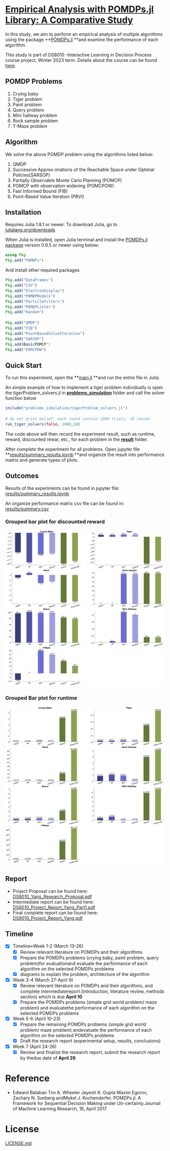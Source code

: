 # [Empirical Analysis with POMDPs.jl Library: A Comparative Study](https://github.com/aliceyshu/8010_project)

In this study, we aim to perform an empirical analysis of multiple algorithms using the package **[POMDPs.jl](https://github.com/JuliaPOMDP/POMDPs.jl) **and examine the performance of each algorithm.

This study is part of DS8010 -Interactive Learning in Decision Process course project, Winter 2023 term. Details about the course can be found [here](https://www.torontomu.ca/graduate/datascience/courses/).

## POMDP Problems

1. Crying baby
2. Tiger problem
3. Paint problem
4. Query problem
5. Mini hallway problem
6. Rock sample problem
7. T-Maze problem

## Algorithm

We solve the above POMDP problem using the algorithms listed below:

1. QMDP
2. Successive Approx-imations of the Reachable Space under Optimal Policies(SARSOP)
3. Partially Observable Monte Carlo Planning (POMCP)
4. POMCP with observation widening (POMCPOW)
5. Fast Informed Bound (FIB)
6. Point-Based Value Iteration (PBVI)

## Installation

Requires Julia 1.8.1 or newer. To download Julia, go to [julialang.org/downloads](julialang.org/downloads) 

When Julia is installed, open Julia terminal and install the [POMDPs.jl package](https://github.com/JuliaPOMDP/POMDPs.jl) version 0.9.5 or newer using below:

```julia
using Pkg
Pkg.add("POMDPs")
```

And install other required packages

```julia
Pkg.add("DataFrames")
Pkg.add("CSV")
Pkg.add("ElectronDisplay")
Pkg.add("POMDPModels")
Pkg.add("ParticleFilters")
Pkg.add("POMDPLinter")
Pkg.add("Random")

Pkg.add("QMDP")
Pkg.add("FIB")
Pkg.add("PointBasedValueIteration")
Pkg.add("SARSOP")
Pkg.add(BasicPOMCP")
Pkg.add("POMCPOW")
```

## Quick Start

To run this experiment, open the **[main.jl](https://github.com/aliceyshu/8010_project/blob/main/Main.jl) **and run the entire file in Julia.

An simple example of how to implement a tiger problem individually is open the tigerProblem_solvers.jl in **[problems_simulation](https://github.com/aliceyshu/8010_project/tree/main/problems_simulation)** folder and call the solver function below

```julia
include("problems_simulation/tigerProblem_solvers.jl")

# do not print belief, each round contain 1000 trials, 10 rounds
run_tiger_solvers(false, 1000,10)
```

The code above will then record the experiment result, such as runtime, reward, discounted rewar, etc., for each problem in the **[result](https://github.com/aliceyshu/8010_project/tree/main/results)** folder.

After complete the experiment for all problems. Open jupyter file **[results/summary_results.ipynb](https://github.com/aliceyshu/8010_project/blob/main/results/summary_results.ipynb) **and organize the result into performance matrix and generate types of plots. 

## Outcomes

Results of the experiments can be found in jupyter file: [results/summary_results.ipynb](https://github.com/aliceyshu/8010_project/blob/main/results/summary_results.ipynb)

An organize performance matrix csv file can be found in: [results/summary.csv](https://github.com/aliceyshu/8010_project/blob/main/results/summary.csv)

### Grouped bar plot for discounted reward

![1682733966105](image/README/1682733966105.png "Discounted Reward")

### Grouped Bar plot for runtime

![1682733992909](image/README/1682733992909.png "Runtime")

## Report

- Project Proposal can be found here: [DS8010_Yang_Research_Proposal.pdf](https://github.com/aliceyshu/8010_project/blob/main/DS8010_Yang_Research_Proposal.pdf)
- Intermediate report can be found here: [DS8010_Project_Report_Yang_Part1.pdf](https://github.com/aliceyshu/8010_project/blob/main/DS8010_Project_Report_Yang_Part1.pdf)
- Final complete report can be found here: [DS8010_Project_Report_Yang.pdf]()

## Timeline

- [X] Timeline•Week 1-2 (March 13-26)
  - [X] Review relevant literature on POMDPs and their algorithms
  - [X] Prepare the POMDPs problems (crying baby, paint problem, query problem)for evaluationand evaluate the performance of each algorithm on the selected POMDPs problems
  - [X] diagrams to explain the problem, architecture of the algorithm
- [X] Week 3-4 (March 27-April 9)
  - [X] Review relevant literature on POMDPs and their algorithms, and complete intermediatereport (introduction, literature review, methods section) which is due **April 10**
  - [X] Prepare the POMDPs problems (simple grid world problem/ maze problem) and evaluatethe performance of each algorithm on the selected POMDPs problems
- [X] Week 5-6 (April 10-23)
  - [X] Prepare the remaining POMDPs problems (simple grid world problem/ maze problem) andevaluate the performance of each algorithm on the selected POMDPs problems
  - [X] Draft the research report (experimental setup, results, conclusions)
- [X] Week 7 (April 24-26)
  - [X] Review and finalize the research report, submit the research report by thedue date of **April 26**

# Reference

- Edward Balaban Tim A. Wheeler Jayesh K. Gupta Maxim Egorov, Zachary N. Sunberg andMykel J. Kochenderfer.  POMDPs.jl: A Framework for Sequential Decision Making under Un-certainty.Journal of Machine Learning Research, 18, April 2017

# License

[LICENSE.md](https://github.com/aliceyshu/8010_project/LICENSE.md)
